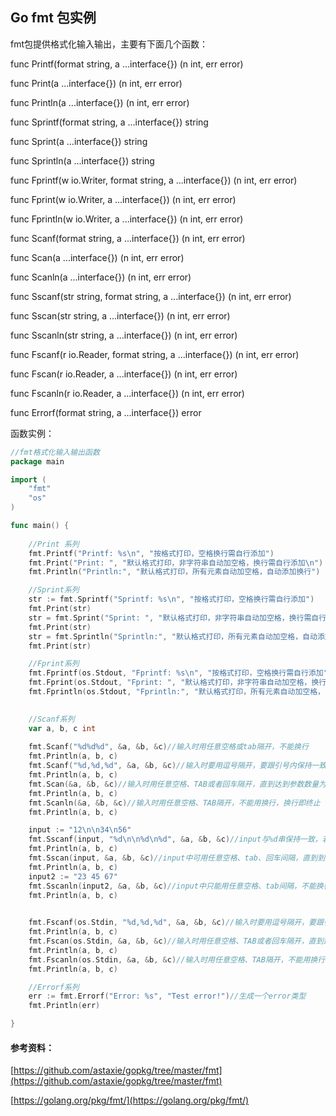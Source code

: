 ## Go fmt 包实例

fmt包提供格式化输入输出，主要有下面几个函数：
>
func Printf(format string, a ...interface{}) (n int, err error)
>
func Print(a ...interface{}) (n int, err error)
>
func Println(a ...interface{}) (n int, err error)
>
func Sprintf(format string, a ...interface{}) string
>
func Sprint(a ...interface{}) string
>
func Sprintln(a ...interface{}) string
>
func Fprintf(w io.Writer, format string, a ...interface{}) (n int, err error)
>
func Fprint(w io.Writer, a ...interface{}) (n int, err error)
>
func Fprintln(w io.Writer, a ...interface{}) (n int, err error)
>
func Scanf(format string, a ...interface{}) (n int, err error)
>
func Scan(a ...interface{}) (n int, err error)
>
func Scanln(a ...interface{}) (n int, err error)
>
func Sscanf(str string, format string, a ...interface{}) (n int, err error)
>
func Sscan(str string, a ...interface{}) (n int, err error)
>
func Sscanln(str string, a ...interface{}) (n int, err error)
>
func Fscanf(r io.Reader, format string, a ...interface{}) (n int, err error)
>
func Fscan(r io.Reader, a ...interface{}) (n int, err error)
>
func Fscanln(r io.Reader, a ...interface{}) (n int, err error)
>
func Errorf(format string, a ...interface{}) error

函数实例：

```go
//fmt格式化输入输出函数
package main

import (
	"fmt"
	"os"
)

func main() {
	
	//Print 系列
	fmt.Printf("Printf: %s\n", "按格式打印，空格换行需自行添加")
	fmt.Print("Print: ", "默认格式打印，非字符串自动加空格，换行需自行添加\n")
	fmt.Println("Println:", "默认格式打印，所有元素自动加空格，自动添加换行")

	//Sprint系列
	str := fmt.Sprintf("Sprintf: %s\n", "按格式打印，空格换行需自行添加")
	fmt.Print(str)
	str = fmt.Sprint("Sprint: ", "默认格式打印，非字符串自动加空格，换行需自行添加\n")
	fmt.Print(str)
	str = fmt.Sprintln("Sprintln:", "默认格式打印，所有元素自动加空格，自动添加换行")
	fmt.Print(str)

	//Fprint系列
	fmt.Fprintf(os.Stdout, "Fprintf: %s\n", "按格式打印，空格换行需自行添加")
	fmt.Fprint(os.Stdout, "Fprint: ", "默认格式打印，非字符串自动加空格，换行需自行添加\n")
	fmt.Fprintln(os.Stdout, "Fprintln:", "默认格式打印，所有元素自动加空格，自动添加换行")

	
	//Scanf系列
	var a, b, c int
	
	fmt.Scanf("%d%d%d", &a, &b, &c)//输入时用任意空格或tab隔开，不能换行
	fmt.Println(a, b, c)
	fmt.Scanf("%d,%d,%d", &a, &b, &c)//输入时要用逗号隔开，要跟引号内保持一致,其他字符均可
	fmt.Println(a, b, c)
	fmt.Scan(&a, &b, &c)//输入时用任意空格、TAB或者回车隔开，直到达到参数数量为止
	fmt.Println(a, b, c)
	fmt.Scanln(&a, &b, &c)//输入时用任意空格、TAB隔开，不能用换行，换行即终止
	fmt.Println(a, b, c)

	input := "12\n\n34\n56"
	fmt.Sscanf(input, "%d\n\n%d\n%d", &a, &b, &c)//input与%d串保持一致，若%d之间无任何字符，则input之间可为任意空格或TAB
	fmt.Println(a, b, c)
	fmt.Sscan(input, &a, &b, &c)//input中可用任意空格、tab、回车间隔，直到到达参数数量为止
	fmt.Println(a, b, c)
	input2 := "23 45 67"
	fmt.Sscanln(input2, &a, &b, &c)//input中只能用任意空格、tab间隔，不能换行，换行即终止
	fmt.Println(a, b, c)
	

	fmt.Fscanf(os.Stdin, "%d,%d,%d", &a, &b, &c)//输入时要用逗号隔开，要跟引号内保持一致,其他字符均可。无间隔时默认输入时用任意空格或tab隔开，不能换行
	fmt.Println(a, b, c)
	fmt.Fscan(os.Stdin, &a, &b, &c)//输入时用任意空格、TAB或者回车隔开，直到达到参数数量为止
	fmt.Println(a, b, c)
	fmt.Fscanln(os.Stdin, &a, &b, &c)//输入时用任意空格、TAB隔开，不能用换行，换行即终止
	fmt.Println(a, b, c)

	//Errorf系列
	err := fmt.Errorf("Error: %s", "Test error!")//生成一个error类型
	fmt.Println(err)

}
```

#### 参考资料：
[https://github.com/astaxie/gopkg/tree/master/fmt](https://github.com/astaxie/gopkg/tree/master/fmt)

[https://golang.org/pkg/fmt/](https://golang.org/pkg/fmt/)